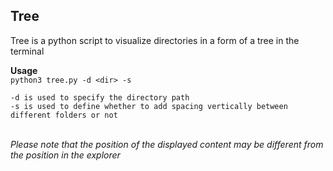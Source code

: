 ## Tree
Tree is a python script to visualize directories in a form of a tree in the terminal

**Usage**<br/>
`python3 tree.py -d <dir> -s`
<br/>
```
-d is used to specify the directory path
-s is used to define whether to add spacing vertically between different folders or not
```
<br/>
<i>Please note that the position of the displayed content may be different from the position in the explorer</i>